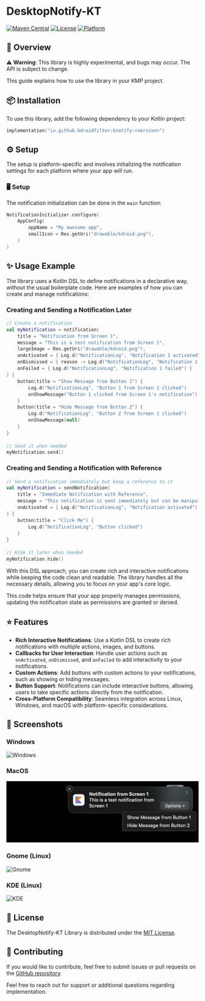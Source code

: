 # DesktopNotify-KT

[![Maven Central](https://img.shields.io/maven-central/v/io.github.kdroidfilter/compose-native-notification)](https://central.sonatype.com/artifact/io.github.kdroidfilter/compose-native-notification)
[![License](https://img.shields.io/github/license/kdroidFilter/ComposeNativeNotification)](https://github.com/kdroidFilter/ComposeNativeNotification/blob/main/LICENSE)
[![Platform](https://img.shields.io/badge/Platform-Windows%20%7C%20Linux%20%7C%20macOS-blue)](https://github.com/kdroidFilter/ComposeNativeNotification)
## 🚀 Overview

⚠️ **Warning**: This library is highly experimental, and bugs may occur. The API is subject to change.

This guide explains how to use the library in your KMP project.

## 📦 Installation

To use this library, add the following dependency to your Kotlin project:

```kotlin
implementation("io.github.kdroidfilter:knotify:<version>")
```

## ⚙️ Setup

The setup is platform-specific and involves initializing the notification settings for each platform where your app will run.

### 🖥️ Setup 

The notification initialization can be done in the `main` function:

```kotlin
NotificationInitializer.configure(
    AppConfig(
        appName = "My awesome app",
        smallIcon = Res.getUri("drawable/kdroid.png"),
    )
)
```

## ✨ Usage Example

The library uses a Kotlin DSL to define notifications in a declarative way, without the usual boilerplate code. Here are examples of how you can create and manage notifications:

### Creating and Sending a Notification Later

```kotlin
// Create a notification
val myNotification = notification(
    title = "Notification from Screen 1",
    message = "This is a test notification from Screen 1",
    largeImage = Res.getUri("drawable/kdroid.png"),
    onActivated = { Log.d("NotificationLog", "Notification 1 activated") },
    onDismissed = { reason -> Log.d("NotificationLog", "Notification 1 dismissed: $reason") },
    onFailed = { Log.d("NotificationLog", "Notification 1 failed") }
) {
    button(title = "Show Message from Button 1") {
        Log.d("NotificationLog", "Button 1 from Screen 1 clicked")
        onShowMessage("Button 1 clicked from Screen 1's notification")
    }
    button(title = "Hide Message from Button 2") {
        Log.d("NotificationLog", "Button 2 from Screen 1 clicked")
        onShowMessage(null)
    }
}

// Send it when needed
myNotification.send()

```

### Creating and Sending a Notification with Reference

```kotlin
// Send a notification immediately but keep a reference to it
val myNotification = sendNotification(
    title = "Immediate Notification with Reference",
    message = "This notification is sent immediately but can be manipulated later",
    onActivated = { Log.d("NotificationLog", "Notification activated") }
) {
    button(title = "Click Me") {
        Log.d("NotificationLog", "Button clicked")
    }
}

// Hide it later when needed
myNotification.hide()
```

With this DSL approach, you can create rich and interactive notifications while keeping the code clean and readable. The library handles all the necessary details, allowing you to focus on your app's core logic.


This code helps ensure that your app properly manages permissions, updating the notification state as permissions are granted or denied.

## ⭐ Features

- **Rich Interactive Notifications**: Use a Kotlin DSL to create rich notifications with multiple actions, images, and buttons.
- **Callbacks for User Interaction**: Handle user actions such as `onActivated`, `onDismissed`, and `onFailed` to add interactivity to your notifications.
- **Custom Actions**: Add buttons with custom actions to your notifications, such as showing or hiding messages.
- **Button Support**: Notifications can include interactive buttons, allowing users to take specific actions directly from the notification.
- **Cross-Platform Compatibility**: Seamless integration across Linux, Windows, and macOS with platform-specific considerations.

## 📸 Screenshots

### Windows
![Windows](/screenshots/Windows.png)

### MacOS
![MacOs](/screenshots/MacOS.png)

### Gnome (Linux)
![Gnome](/screenshots/Gnome.png)

### KDE (Linux)
![KDE](/screenshots/KDE.png)


## 📜 License

The DesktopNotify-KT Library is distributed under the [MIT License](LICENSE).

## 🤝 Contributing

If you would like to contribute, feel free to submit issues or pull requests on the [GitHub repository](https://github.com/kdroidFilter/ComposeNativeNotification).

Feel free to reach out for support or additional questions regarding implementation.
